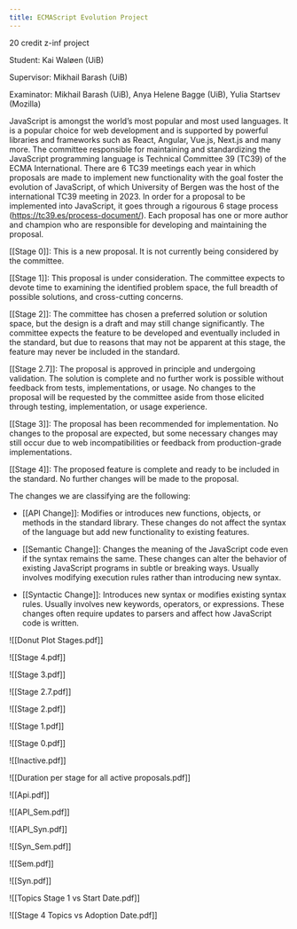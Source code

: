 ```yaml
---
title: ECMAScript Evolution Project
---
```


20 credit z-inf project

Student: Kai Waløen (UiB)

Supervisor: Mikhail Barash (UiB)

Examinator: Mikhail Barash (UiB), Anya Helene Bagge (UiB), Yulia Startsev (Mozilla)

JavaScript is amongst the world’s most popular and most used languages. It is a popular choice for web development and is supported by powerful libraries and frameworks such as React, Angular, Vue.js, Next.js and many more. The committee responsible for maintaining and standardizing the JavaScript programming language is Technical Committee 39 (TC39) of the ECMA International. There are 6 TC39 meetings each year in which proposals are made to implement new functionality with the goal foster the evolution of JavaScript, of which University of Bergen was the host of the international TC39 meeting in 2023. In order for a proposal to be implemented into JavaScript, it goes through a rigourous 6 stage process (https://tc39.es/process-document/). Each proposal has one or more author and champion who are responsible for developing and maintaining the proposal.

[[Stage 0]]: This is a new proposal. It is not currently being considered by the committee.

[[Stage 1]]: This proposal is under consideration. The committee expects to devote time to examining the identified problem space, the full breadth of possible solutions, and cross-cutting concerns.

[[Stage 2]]: The committee has chosen a preferred solution or solution space, but the design is a draft and may still change significantly. The committee expects the feature to be developed and eventually included in the standard, but due to reasons that may not be apparent at this stage, the feature may never be included in the standard.

[[Stage 2.7]]: The proposal is approved in principle and undergoing validation. The solution is complete and no further work is possible without feedback from tests, implementations, or usage. No changes to the proposal will be requested by the committee aside from those elicited through testing, implementation, or usage experience.

[[Stage 3]]: The proposal has been recommended for implementation. No changes to the proposal are expected, but some necessary changes may still occur due to web incompatibilities or feedback from production-grade implementations.

[[Stage 4]]: The proposed feature is complete and ready to be included in the standard. No further changes will be made to the proposal.

The changes we are classifying are the following:
- [[API Change]]: Modifies or introduces new functions, objects, or methods in the standard library. These changes do not affect the syntax of the language but add new functionality to existing features.

- [[Semantic Change]]: Changes the meaning of the JavaScript code even if the syntax remains the same. These changes can alter the behavior of existing JavaScript programs in subtle or breaking ways. Usually involves modifying execution rules rather than introducing new syntax.

- [[Syntactic Change]]: Introduces new syntax or modifies existing syntax rules. Usually involves new keywords, operators, or expressions. These changes often require updates to parsers and affect how JavaScript code is written.

![[Donut Plot Stages.pdf]]

![[Stage 4.pdf]]

![[Stage 3.pdf]]

![[Stage 2.7.pdf]]

![[Stage 2.pdf]]

![[Stage 1.pdf]]

![[Stage 0.pdf]]

![[Inactive.pdf]]

![[Duration per stage for all active proposals.pdf]]

![[Api.pdf]]

![[API_Sem.pdf]]

![[API_Syn.pdf]]

![[Syn_Sem.pdf]]

![[Sem.pdf]]

![[Syn.pdf]]

![[Topics Stage 1 vs Start Date.pdf]]

![[Stage 4 Topics vs Adoption Date.pdf]]